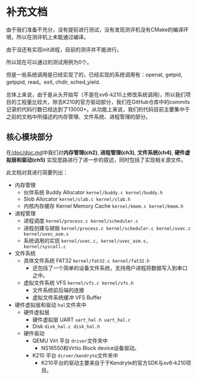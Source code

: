 # 补充文档

由于我们准备不充分，没有提前进行测试，没有发现测评机没有CMake的编译环境，所以在测评机上未能通过编译。

由于没还有实现init进程，目前的测评并不能进行。

所以现在可以通过的测试用例为0个。

但是一些系统调用是已经实现了的，已经实现的系统调用有：openat, getpid, getppid, read。exit, chdir, sched_yield.

总体上来说，由于是从头开始写（不是在xv6-k210上修改系统调用)，所以我们项目的工程量比较大，除去K210的官方驱动部分，我们在GitHub仓库中的commits记录的代码行数已经达到了13000+。从功能上来说，我们的代码目前主要集中于之前的文档中所描述的内存管理、文件系统、进程管理的部分。

## 核心模块部分
在[/doc/doc.md](https://gitlab.eduxiji.net/ZonePG/zgmos/-/blob/dev/doc/doc.md)中我们对**内存管理(ch2)**, **进程管理(ch3)**, **文件系统(ch4)**, **硬件虚拟层和驱动(ch5)** 实现思路进行了进一步的叙述，同时包括了实现相关源文件。

此文档对其进行简要列出：
 - 内存管理
   - 伙伴系统 Buddy Allocator `kernel/buddy.c kernel/buddy.h`
   - Slob Allocator `kernel/slab.c kernel/slab.h`
   - 内核内存缓存 Kernel Memory Cache `kernel/kmem.c kernel/kmem.h`
 - 进程管理
   - 进程调度 `kernel/process.c kernel/scheduler.c`
   - 进程创建与销毁 `kernel/process.c kernel/scheduler.c kernel/uvec.c kernel/uvec_asm.s`
   - 系统调用的实现 `kernel/uvec.c, kernel/uvec_asm.s, kernel/syscall.c`
 - 文件系统
   - 具体文件系统 FAT32 `kernel/fat32.c kernel/fat32.h`
     - 还包括了一个简单的设备文件系统，支持用户进程将数据写入到串口之中。
   - 虚拟文件系统 VFS `kernel/vfs.c kernel/vfs.h`
     - 文件系统前后端的连接
     - 虚拟文件系统缓冲 VFS Buffer
 - 硬件虚拟层和驱动 `hal`文件夹中
   - 硬件虚拟层
     - 硬件虚拟层 UART `uart_hal.h uart_hal.c`
     - Disk `disk_hal.c disk_hal.h`
   - 硬件驱动
     - QEMU Virt 平台 `driver`文件夹中
       - NS16550和Virtio Block device设备驱动。
     - K210 平台 `dirver/kendryte`文件夹中
       - K210平台的驱动主要来自于于Kendryte的官方SDK与xv6-k210项目。
